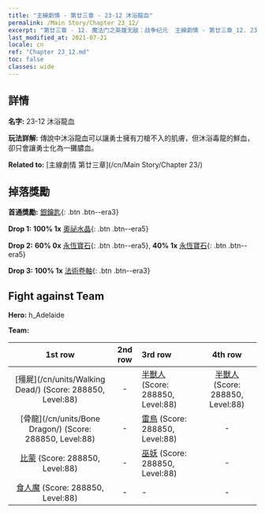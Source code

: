 ```yaml
---
title: "主線劇情 - 第廿三章 - 23-12 沐浴龍血"
permalink: /Main Story/Chapter 23_12/
excerpt: "第廿三章 - 12. 魔法门之英雄无敌：战争纪元  主線劇情 - 第廿三章_12. 23-12 沐浴龍血"
last_modified_at: 2021-07-21
locale: cn
ref: "Chapter 23_12.md"
toc: false
classes: wide
---
```


## 詳情

 **名字:** 23-12 沐浴龍血

 **玩法詳解:** 傳說中沐浴龍血可以讓勇士擁有刀槍不入的肌膚，但沐浴毒龍的鮮血，卻只會讓勇士化為一攤膿血。

 **Related to:** [主線劇情 第廿三章](/cn/Main Story/Chapter 23/)

## 掉落獎勵

 **首通獎勵:** [銀鑰匙](/cn/Items/con_693/){: .btn .btn--era3}

 **Drop 1:** **100% 1x** [奧祕水晶](/cn/Items/mat_80/){: .btn .btn--era5}

 **Drop 2:** **60% 0x** [永恆寶石](/cn/Items/mat_72/){: .btn .btn--era5}, **40% 1x** [永恆寶石](/cn/Items/mat_72/){: .btn .btn--era5}

 **Drop 3:** **100% 1x** [法術卷軸](/cn/Items/con_694/){: .btn .btn--era3}


## Fight against Team
 **Hero:** h_Adelaide

 **Team:**


  | 1st row | 2nd row | 3rd row | 4th row |
  |:----:|:----:|:----|:----:|
  | [殭屍](/cn/units/Walking Dead/) (Score: 288850, Level:88)  | - | [半獸人](/cn/units/Orc/) (Score: 288850, Level:88)  | [半獸人](/cn/units/Orc/) (Score: 288850, Level:88)  |
  | [骨龍](/cn/units/Bone Dragon/) (Score: 288850, Level:88)  | - | [雷鳥](/cn/units/Roc/) (Score: 288850, Level:88)  | - |
  | [比蒙](/cn/units/Behemoth/) (Score: 288850, Level:88)  | - | [巫妖](/cn/units/Lich/) (Score: 288850, Level:88)  | - |
  | [食人魔](/cn/units/Ogre/) (Score: 288850, Level:88)  | - | - | - |



